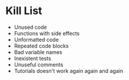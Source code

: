 Kill List
=========
* Unused code
* Functions with side effects
* Unformatted code
* Repeated code blocks
* Bad variable names
* Inexistent tests
* Unuseful comments
* Tutorials doesn't work again again and again
